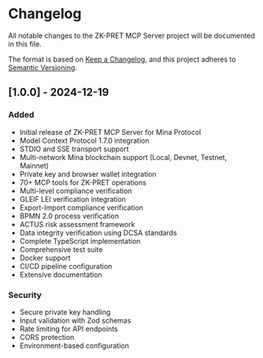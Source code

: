 # Changelog

All notable changes to the ZK-PRET MCP Server project will be documented in this file.

The format is based on [Keep a Changelog](https://keepachangelog.com/en/1.0.0/),
and this project adheres to [Semantic Versioning](https://semver.org/spec/v2.0.0.html).

## [1.0.0] - 2024-12-19

### Added
- Initial release of ZK-PRET MCP Server for Mina Protocol
- Model Context Protocol 1.7.0 integration
- STDIO and SSE transport support
- Multi-network Mina blockchain support (Local, Devnet, Testnet, Mainnet)
- Private key and browser wallet integration
- 70+ MCP tools for ZK-PRET operations
- Multi-level compliance verification
- GLEIF LEI verification integration
- Export-Import compliance verification
- BPMN 2.0 process verification
- ACTUS risk assessment framework
- Data integrity verification using DCSA standards
- Complete TypeScript implementation
- Comprehensive test suite
- Docker support
- CI/CD pipeline configuration
- Extensive documentation

### Security
- Secure private key handling
- Input validation with Zod schemas
- Rate limiting for API endpoints
- CORS protection
- Environment-based configuration
